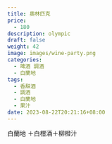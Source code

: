 ```yaml
---
title: 奧林匹克
price:
  - 180
description: olympic
draft: false
weight: 42
image: images/wine-party.png
categories:
  - 啤酒 調酒
  - 白蘭地
tags:
  - 香甜酒
  - 調酒
  - 白蘭地
  - 果汁
date: 2023-08-22T20:21:16+08:00
---
```

 白蘭地 ＋白柑酒＋柳橙汁